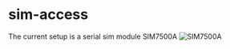 # sim-access

The current setup is a serial sim module SIM7500A ![SIM7500A](https://cdn10.bigcommerce.com/s-rs1s2e/products/1375/images/2743/SIM7500A-5__33469.1542867154.1280.1280.png?c=2)
